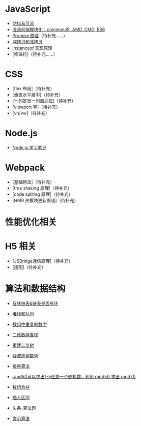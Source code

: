 # JavaScript

  * [防抖与节流](./js/防抖与节流/README.md)
  * [浅谈前端模块化：commonJS, AMD, CMD, ES6](./js/module/README.md)
  * [Promise 原理](./js/promise/README.md)（待补充......）
  * [深拷贝和浅拷贝](./js/copy/README.md)
  * [instanceof 实现原理](./js/instanceof/README.md)
  * [修饰符]（待补充......）

# CSS

  * [flex 布局]（待补充）
  * [垂直水平居中]（待补充）
  * [一列定宽一列自适应]（待补充）
  * [viewport 等]（待补充）
  * [vh/vw]（待补充）

# Node.js

* [Node.js 学习笔记](./nodejs/README.md)

# Webpack

* [基础用法]（待补充）
* [tree shaking 原理]（待补充）
* [code spliting 原理]（待补充）
* [HMR 热模块更新原理]（待补充）

# 性能优化相关


# H5 相关

* [JSBridge通信原理]（待补充）
* [适配]（待补充）

# 算法和数据结构

* [反转链表&链表是否有环](./algorithm/link-list/link-related.md)
* [堆栈和队列](./algorithm/stack-queue/README.md)
* [数组中重复的数字](./algorithm/array/duplicate-num.md)
* [二维数组查找](./algorithm/array/search-in-array.md)
* [重建二叉树](./algorithm/tree/constructor.md)
* [斐波那契数列](./algorithm/array/fibonacci.md)
* [排序算法](./algorithm/sort/sort.md)


* [rand5()可以求出1-5任意一个随机数，利用 rand5() 求出 rand7()](./algorithm/toutiao/readme.md)

* [数组合并](./algorithm/sort/merge.md)
* [插入区间](./algorithm/sort/insert-interval.md)
* [头条-算法题](./algorithm/sort/toutiao.md)


* [贪心算法](./algorithm/greedy/readme.md)

